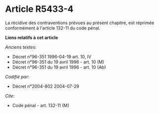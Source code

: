# Article R5433-4

La récidive des contraventions prévues au présent chapitre, est réprimée conformément à l'article 132-11 du code pénal.

**Liens relatifs à cet article**

_Anciens textes_:

  - Décret n°96-351 1996-04-19 art. 10, IV
  - Décret n°96-351 du 19 avril 1996 - art. 10 (M)
  - Décret n°96-351 du 19 avril 1996 - art. 10 (Ab)

_Codifié par_:

  - Décret n°2004-802 2004-07-29

_Cite_:

  - Code pénal - art. 132-11 (M)
